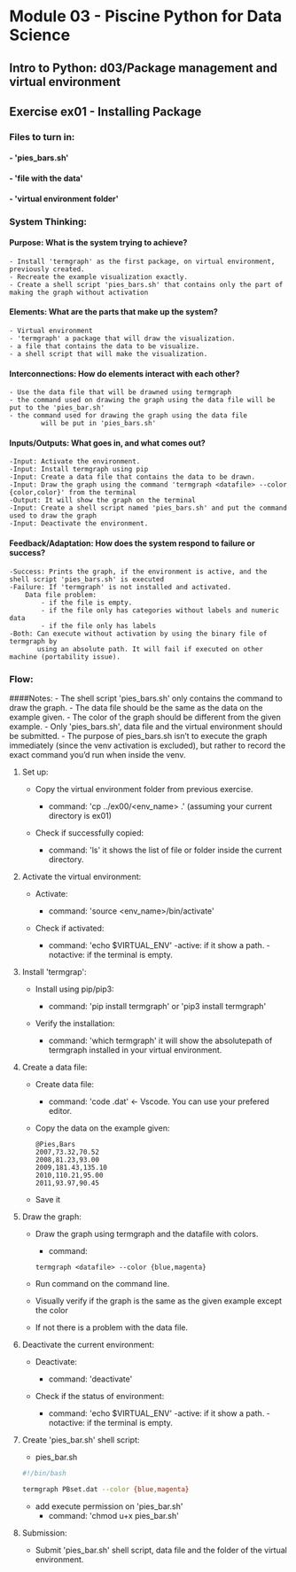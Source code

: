 
# Module 03 - Piscine Python for Data Science
## Intro to Python: d03/Package management and virtual environment


## Exercise ex01 - Installing Package
### Files to turn in:
####		- 'pies_bars.sh'
####		- 'file with the data'
####		- 'virtual environment folder'

### System Thinking:

#### Purpose: What is the system trying to achieve?
	- Install 'termgraph' as the first package, on virtual environment, previously created.
	- Recreate the example visualization exactly.
	- Create a shell script 'pies_bars.sh' that contains only the part of making the graph without activation

#### Elements: What are the parts that make up  the system?
	- Virtual environment
	- 'termgraph' a package that will draw the visualization.
	- a file that contains the data to be visualize. 
	- a shell script that will make the visualization.

#### Interconnections: How do elements interact with each other?
	- Use the data file that will be drawned using termgraph
	- the command used on drawing the graph using the data file will be put to the 'pies_bar.sh'
	- the command used for drawing the graph using the data file 
			will be put in 'pies_bars.sh'

#### Inputs/Outputs: What goes in, and what comes out?
	-Input: Activate the environment.
	-Input: Install termgraph using pip
	-Input: Create a data file that contains the data to be drawn.
	-Input: Draw the graph using the command 'termgraph <datafile> --color {color,color}' from the terminal
	-Output: It will show the graph on the terminal
	-Input: Create a shell script named 'pies_bars.sh' and put the command used to draw the graph
	-Input: Deactivate the environment.

#### Feedback/Adaptation: How does the system respond to failure or success?
	-Success: Prints the graph, if the environment is active, and the shell script 'pies_bars.sh' is executed
	-Failure: If 'termgraph' is not installed and activated.
		Data file problem:
			- if the file is empty.
			- if the file only has categories without labels and numeric data
			- if the file only has labels
	-Both: Can execute without activation by using the binary file of termgraph by
	       using an absolute path. It will fail if executed on other machine (portability issue).
			  


### Flow:

####Notes: 
		- The shell script 'pies_bars.sh' only contains the command to draw the graph.
		- The data file should be the same as the data on the example given.
		- The color of the graph should be different from the given example.
		- Only 'pies_bars.sh', data file and the virtual environment should be submitted.
		- The purpose of pies_bars.sh isn’t to execute the graph immediately (since the venv activation is excluded), but rather to record the exact command you’d run when inside the venv.

1. Set up:
	- Copy the virtual environment folder from previous exercise.
		- command: 'cp ../ex00/<env_name> .'
		           (assuming your current directory is ex01)
	
	- Check if successfully copied:
		- command: 'ls'
					it shows the list of file or folder inside the current directory.

2. Activate the virtual environment:
	- Activate:
		- command: 'source <env_name>/bin/activate'
	
	- Check if activated:
		- command: 'echo $VIRTUAL_ENV'
			-active: if it show a path.
			-notactive: if the terminal is empty.

3. Install 'termgrap':
	- Install using pip/pip3:
		- command: 'pip install termgraph'
		           or 'pip3 install termgraph'

	- Verify the installation:
		- command: 'which termgraph'
		  it will show the absolutepath of termgraph installed in your virtual environment.

4. Create a data file:
	- Create data file:
		- command: 'code <filename>.dat' <- Vscode.
	      You can use your prefered editor.
	
	- Copy the data on the example given:
		```
		@Pies,Bars
		2007,73.32,70.52
		2008,81.23,93.00
		2009,181.43,135.10
		2010,110.21,95.00
		2011,93.97,90.45

		```
	- Save it

5. Draw the graph:
	- Draw the graph using termgraph and the datafile with colors.
		- command:
		```shell
		termgraph <datafile> --color {blue,magenta}
		```

	- Run command on the command line.
	- Visually verify if the graph is the same as the given example except the color
	- If not there is a problem with the data file.

6. Deactivate the current environment:
	- Deactivate:
		- command: 'deactivate'

	- Check if the status of environment:
		- command: 'echo $VIRTUAL_ENV'
			-active: if it show a path.
			-notactive: if the terminal is empty.

7. Create 'pies_bar.sh' shell script:
	- pies_bar.sh
	```bash
	#!/bin/bash

	termgraph PBset.dat --color {blue,magenta}
	```

	- add execute permission on 'pies_bar.sh'
		- command: 'chmod u+x pies_bar.sh'

8. Submission:
	- Submit 'pies_bar.sh' shell script, data file and the folder of the virtual environment.


